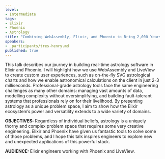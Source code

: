 ```yaml
---
level:
- Intermediate
tags:
- Elixir
- Phoenix
- Astrology
title: "Combining WebAssembly, Elixir, and Phoenix to Bring 2,000 Years of Astrology to Life"
speakers:
- _participants/tres-henry.md
published: true
---
```

This talk describes our journey in building real-time astrology software in Elixir and Phoenix. I will highlight how we use WebAssembly and LiveView to create custom user experiences, such as on-the-fly SVG astrological charts and how we enable astronomical calculations on the client in just 2-3 milliseconds. Professional-grade astrology tools face the same engineering challenges as many other domains: managing vast amounts of data, modelling complexity without oversimplifying, and building fault-tolerant systems that professionals rely on for their livelihood. By presenting astrology as a unique problem space, I aim to show how the Elixir ecosystem’s power and versatility extends to a wide variety of domains.

**OBJECTIVES:**
Regardless of individual beliefs, astrology is a uniquely thorny and complex problem space that requires some very creative engineering. Elixir and Phoenix have given us fantastic tools to solve some of those problems, and I hope this talk inspires engineers to explore new and unexpected applications of this powerful stack.

**AUDIENCE:**
Elixir engineers working with Phoenix and LiveView.
